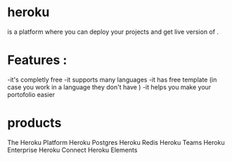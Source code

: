 # heroku
is a platform where you can deploy your projects and get live version of .

# Features :
-it's completly free 
-it supports many languages 
-it has free template (in case you work in a language they don't have )
-it helps you make your portofolio easier 



# products 

The Heroku Platform
Heroku Postgres
Heroku Redis
Heroku Teams
Heroku Enterprise
Heroku Connect
Heroku Elements
